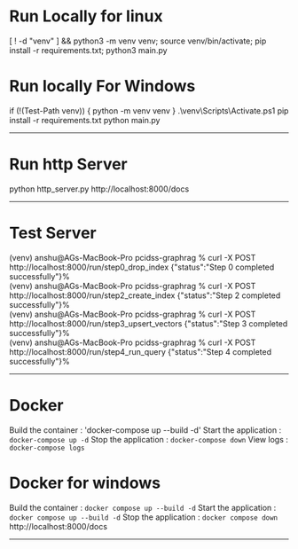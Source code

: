 # Run Locally for linux
[ ! -d "venv" ] && python3 -m venv venv; source venv/bin/activate; pip install -r requirements.txt; python3 main.py

# Run locally For Windows
if (!(Test-Path venv)) { python -m venv venv }
.\venv\Scripts\Activate.ps1
pip install -r requirements.txt
python main.py

---


# Run http Server
python http_server.py
http://localhost:8000/docs

---

# Test Server 
(venv) anshu@AGs-MacBook-Pro pcidss-graphrag % curl -X POST http://localhost:8000/run/step0_drop_index
{"status":"Step 0 completed successfully"}%                                                                                                   
(venv) anshu@AGs-MacBook-Pro pcidss-graphrag % curl -X POST http://localhost:8000/run/step2_create_index
{"status":"Step 2 completed successfully"}%                                                                                                   
(venv) anshu@AGs-MacBook-Pro pcidss-graphrag % curl -X POST http://localhost:8000/run/step3_upsert_vectors
{"status":"Step 3 completed successfully"}%                                                                                                   
(venv) anshu@AGs-MacBook-Pro pcidss-graphrag % curl -X POST http://localhost:8000/run/step4_run_query
{"status":"Step 4 completed successfully"}%  

---

# Docker  
Build the container     :   'docker-compose up --build -d'
Start the application   :   `docker-compose up -d`
Stop the application    :   `docker-compose down`
View logs               :   `docker-compose logs`

# Docker for windows
Build the container   : `docker compose up --build -d`
Start the application : `docker compose up --build -d`
Stop the application  : `docker compose down`
http://localhost:8000/docs


---
